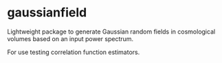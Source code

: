 # gaussianfield
Lightweight package to generate Gaussian random fields in cosmological volumes based on an input power spectrum.

For use testing correlation function estimators.
